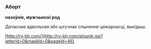 ### Аборт
**назоўнік, мужчынскі род**

Дачаснае адвольнае або штучнае спыненне цяжарнасці, выкідыш.

<a rel="author">[http://rv-blr.com/](http://rv-blr.com/slounik.jsp?letterId=0&maskId=0&pageId=46)</a>
